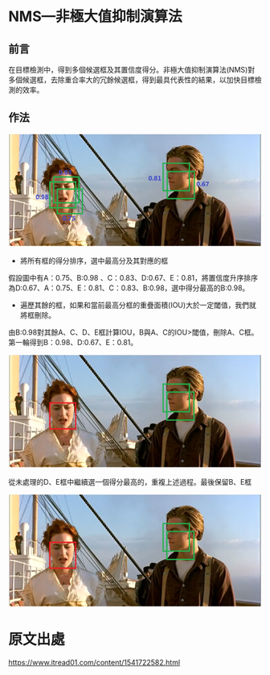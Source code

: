 

# NMS—非極大值抑制演算法

## 前言

在目標檢測中，得到多個候選框及其置信度得分。非極大值抑制演算法(NMS)對多個候選框，去除重合率大的冗餘候選框，得到最具代表性的結果，以加快目標檢測的效率。

## 作法

![image](https://github.com/rockuass1235/deep-learning/blob/master/images/nms_original.jpg)


* 將所有框的得分排序，選中最高分及其對應的框

假設圖中有A：0.75、B:0.98 、C：0.83、D:0.67、E：0.81，將置信度升序排序為D:0.67、A：0.75、E：0.81、C：0.83、B:0.98，選中得分最高的B:0.98。

* 遍歷其餘的框，如果和當前最高分框的重疊面積(IOU)大於一定閾值，我們就將框刪除。

由B:0.98對其餘A、C、D、E框計算IOU，B與A、C的IOU>閾值，刪除A、C框。第一輪得到B：0.98、D:0.67、E：0.81。

![image](https://github.com/rockuass1235/deep-learning/blob/master/images/nms_round1.jpg)

從未處理的D、E框中繼續選一個得分最高的，重複上述過程。最後保留B、E框

![image](https://github.com/rockuass1235/deep-learning/blob/master/images/nms_round1.jpg)







# 原文出處


https://www.itread01.com/content/1541722582.html

